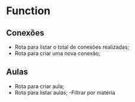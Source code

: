 # Function 

## Conexões

- Rota para listar o total de conexões realizadas;
- Rota para criar uma nova conexão; 

## Aulas

- Rota para criar aula;
- Rota para listar aulas;
    -Filtrar por matéria
